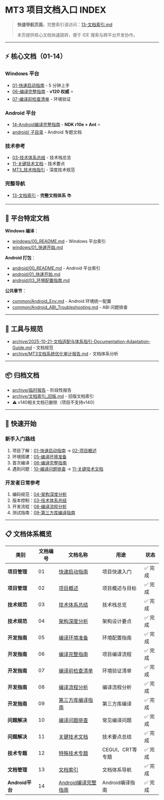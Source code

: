 # MT3 项目文档入口 INDEX

> **快速导航页面**。完整索引请访问：[13-文档索引.md](./13-文档索引.md:1)
>
> 本页提供核心文档快速跳转，便于 IDE 搜索与跨平台开发协作。

---

## ⚡ 核心文档（01-14）

### Windows 平台
- [01-快速启动指南](./01-快速启动指南.md) - 5 分钟上手
- [06-编译完整指南](./06-编译完整指南.md) - **v120 权威** ⭐
- [07-编译前检查清单](./07-编译前检查清单.md) - 环境验证

### Android 平台
- [14-Android编译完整指南](./14-Android编译完整指南.md) - **NDK r10e + Ant** ⭐
- [android/ 子目录](./android/00_README.md) - Android 专题文档

### 技术参考
- [03-技术体系总结](./03-技术体系总结.md) - 技术栈总览
- [11-关键技术文档](./11-关键技术文档.md) - 技术要点
- [MT3_技术栈指引](./MT3_技术栈指引.md) - 深度技术规范

### 完整导航
- [13-文档索引](./13-文档索引.md) - **完整文档体系** 📚

---

## 📂 平台特定文档

**Windows 编译**：
- [windows/00_README.md](./windows/00_README.md) - Windows 平台索引
- [windows/01_快速开始.md](./windows/01_快速开始.md)

**Android 打包**：
- [android/00_README.md](./android/00_README.md) - Android 平台索引
- [android/01_快速开始.md](./android/01_快速开始.md)
- [android/03_环境配置指南.md](./android/03_环境配置指南.md)

**公共章节**：
- [common/Android_Env.md](./common/Android_Env.md) - Android 环境统一配置
- [common/Android_ABI_Troubleshooting.md](./common/Android_ABI_Troubleshooting.md) - ABI 问题排查

---

## 🔧 工具与规范

- [archive/2025-10-21-文档适配与体系指引-Documentation-Adaptation-Guide.md](./archive/2025-10-21-文档适配与体系指引-Documentation-Adaptation-Guide.md) - 文档规范
- [archive/MT3文档系统优化审计报告.md](./archive/MT3文档系统优化审计报告.md) - 文档体系分析

---

## 📦 归档文档

- [archive/临时报告](./archive/临时报告:1) - 阶段性报告
- [archive/文档索引_旧版.md](./archive/文档索引_旧版.md) - 旧版文档索引
- ⚠️ v140相关文档已删除（项目不支持v140）

---

## 🚀 快速开始

### 新手入门路线
1. 项目了解：[01-快速启动指南](./01-快速启动指南.md) → [02-项目概述](./02-项目概述.md)
2. 环境搭建：[05-编译环境准备](./05-编译环境准备.md)
3. 首次编译：[06-编译完整指南](./06-编译完整指南.md)
4. 遇到问题：[10-编译问题排查](./10-编译问题排查.md) → [11-关键技术文档](./11-关键技术文档.md)

### 开发者日常参考
1. 编码规范：[04-架构深度分析](./04-架构深度分析.md)
2. 版本控制：[03-技术体系总结](./03-技术体系总结.md)
3. 开发流程：[08-编译流程分析](./08-编译流程分析.md)
4. 测试指南：[09-第三方库编译指南](./09-第三方库编译指南.md)

---

## 📋 文档体系概览

| 类别 | 文档编号 | 文档名称 | 用途 | 状态 |
|------|----------|----------|------|------|
| **项目管理** | 01 | [快速启动指南](./01-快速启动指南.md) | 项目快速入门 | ✅ 完成 |
| **项目管理** | 02 | [项目概述](./02-项目概述.md) | 项目概述与目标 | ✅ 完成 |
| **技术规范** | 03 | [技术体系总结](./03-技术体系总结.md) | 技术栈总览 | ✅ 完成 |
| **技术规范** | 04 | [架构深度分析](./04-架构深度分析.md) | 架构设计要点 | ✅ 完成 |
| **开发指南** | 05 | [编译环境准备](./05-编译环境准备.md) | 环境配置指南 | ✅ 完成 |
| **开发指南** | 06 | [编译完整指南](./06-编译完整指南.md) | 项目编译流程 | ✅ 完成 |
| **开发指南** | 07 | [编译前检查清单](./07-编译前检查清单.md) | 环境验证清单 | ✅ 完成 |
| **开发指南** | 08 | [编译流程分析](./08-编译流程分析.md) | 编译流程分析 | ✅ 完成 |
| **开发指南** | 09 | [第三方库编译指南](./09-第三方库编译指南.md) | 第三方库编译 | ✅ 完成 |
| **问题解决** | 10 | [编译问题排查](./10-编译问题排查.md) | 常见编译问题 | ✅ 完成 |
| **问题解决** | 11 | [关键技术文档](./11-关键技术文档.md) | 技术要点总结 | ✅ 完成 |
| **技术专题** | 12 | [特殊技术专题](./12-特殊技术专题.md) | CEGUI、CRT等专题 | ✅ 完成 |
| **文档管理** | 13 | [文档索引](./13-文档索引.md) | 文档体系导航 | ✅ 完成 |
| **Android平台** | 14 | [Android编译完整指南](./14-Android编译完整指南.md) | Android编译指南 | ✅ 完成 |
